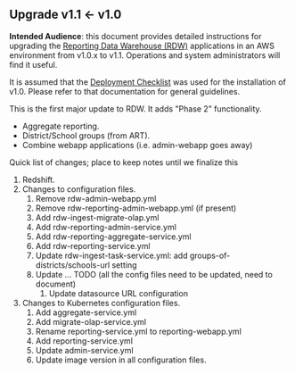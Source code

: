 ## Upgrade v1.1 <- v1.0

**Intended Audience**: this document provides detailed instructions for upgrading the [Reporting Data Warehouse (RDW)](../README.md) applications in an AWS environment from v1.0.x to v1.1. Operations and system administrators will find it useful.

It is assumed that the [Deployment Checklist](Deployment.AWS.md) was used for the installation of v1.0. Please refer to that documentation for general guidelines.

This is the first major update to RDW. It adds "Phase 2" functionality. 
* Aggregate reporting.
* District/School groups (from ART).
* Combine webapp applications (i.e. admin-webapp goes away)

Quick list of changes; place to keep notes until we finalize this
1. Redshift.
1. Changes to configuration files.
    1. Remove rdw-admin-webapp.yml
    1. Remove rdw-reporting-admin-webapp.yml (if present)
    1. Add rdw-ingest-migrate-olap.yml
    1. Add rdw-reporting-admin-service.yml
    1. Add rdw-reporting-aggregate-service.yml
    1. Add rdw-reporting-service.yml
    1. Update rdw-ingest-task-service.yml: add groups-of-districts/schools-url setting
    1. Update ... TODO (all the config files need to be updated, need to document)
        1. Update datasource URL configuration
1. Changes to Kubernetes configuration files.
    1. Add aggregate-service.yml
    1. Add migrate-olap-service.yml
    1. Rename reporting-service.yml to reporting-webapp.yml
    1. Add reporting-service.yml
    1. Update admin-service.yml
    1. Update image version in all configuration files.



